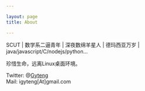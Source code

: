 ```yaml
---

layout: page
title: About

---
```

SCUT | 数学系二逼青年 | 深夜数绵羊星人 | 德玛西亚万岁 | java/javascript/C/nodejs/python...

珍惜生命，远离Linux桌面环境。

Twitter: @[Gyteng](https://twitter.com/Gyteng)  
Mail: igyteng[At]gmail.com  
